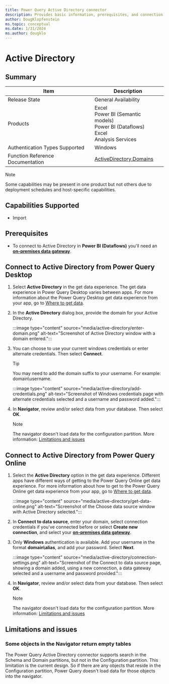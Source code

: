 ```yaml
---
title: Power Query Active Directory connector
description: Provides basic information, prerequisites, and connection instructions, along with troubleshooting information for the Active Directory connector.
author: DougKlopfenstein
ms.topic: conceptual
ms.date: 1/31/2024
ms.author: dougklo
---
```


# Active Directory

## Summary

| Item | Description |
| ---- | ----------- |
| Release State | General Availability |
| Products | Excel<br/>Power BI (Semantic models)<br/>Power BI (Dataflows)<br/>Excel<br/>Analysis Services |
| Authentication Types Supported | Windows |
| Function Reference Documentation | [ActiveDirectory.Domains](/powerquery-m/activedirectory-domains) |

> [!NOTE]
> Some capabilities may be present in one product but not others due to deployment schedules and host-specific capabilities.

## Capabilities Supported

* Import

## Prerequisites

* To connect to Active Directory in **Power BI (Dataflows)** you'll need an [**on-premises data gateway**](../dataflows/using-dataflows-with-on-premises-data.md).

## Connect to Active Directory from Power Query Desktop

1. Select **Active Directory** in the get data experience. The get data experience in Power Query Desktop varies between apps. For more information about the Power Query Desktop get data experience from your app, go to [Where to get data](../where-to-get-data.md).

1. In the **Active Directory** dialog box, provide the domain for your Active Directory.

    :::image type="content" source="media/active-directory/enter-domain.png" alt-text="Screenshot of Active Directory window with a domain entered.":::

1. You can choose to use your current windows credentials or enter alternate credentials. Then select **Connect**.

    > [!TIP]
    >You may need to add the domain suffix to your username. For example: domain\username.

    :::image type="content" source="media/active-directory/add-credentials.png" alt-text="Screenshot of Windows credentials page with alternate credentials selected and a username and password added.":::

1. In **Navigator**, review and/or select data from your database. Then select **OK**.
    > [!NOTE]
    > The navigator doesn't load data for the configuration partition. More information: [Limitations and issues](#limitations-and-issues)

## Connect to Active Directory from Power Query Online

1. Select the **Active Directory** option in the get data experience.  Different apps have different ways of getting to the Power Query Online get data experience. For more information about how to get to the Power Query Online get data experience from your app, go to [Where to get data](../where-to-get-data.md).

    :::image type="content" source="media/active-directory/get-data-online.png" alt-text="Screenshot of the Choose data source window with Active Directory selected.":::

1. In **Connect to data source**, enter your domain, select connection credentials if you've connected before or select **Create new connection**, and select your [**on-premises data gateway**](../dataflows/using-dataflows-with-on-premises-data.md).

1. Only **Windows** authentication is available. Add your username in the format **domain\alias**, and add your password. Select **Next**.

    :::image type="content" source="media/active-directory/connection-settings.png" alt-text="Screenshot of the Connect to data source page, showing a domain added, using a new connection, a data gateway selected and a username and password provided.":::

1. In **Navigator**, review and/or select data from your database. Then select **OK**.
    > [!NOTE]
    > The navigator doesn't load data for the configuration partition. More information: [Limitations and issues](#limitations-and-issues)

## Limitations and issues

### Some objects in the Navigator return empty tables

The Power Query Active Directory connector supports search in the Schema and Domain partitions, but not in the Configuration partition. This limitation is the current design. So if there are any objects that reside in the Configuration partition, Power Query doesn't load data for those objects into the navigator.
